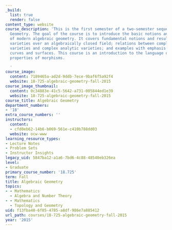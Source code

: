 ```yaml
---
_build:
  list: true
  render: false
content_type: website
course_description: 'This is the first semester of a two-semester sequence on Algebraic
  Geometry. The goal of the course is to introduce the basic notions and techniques
  of modern algebraic geometry. It covers fundamental notions and results about algebraic
  varieties over an algebraically closed field; relations between complex algebraic
  varieties and complex analytic varieties; and examples with emphasis on algebraic
  curves and surfaces. This course is an introduction to the language of schemes and
  properties of morphisms.

  '
course_image:
  content: 7189465a-ad2d-9ddb-7ece-9baf6f5a92f4
  website: 18-725-algebraic-geometry-fall-2015
course_image_thumbnail:
  content: 0c34883e-41c5-5642-a731-005844ed1e39
  website: 18-725-algebraic-geometry-fall-2015
course_title: Algebraic Geometry
department_numbers:
- '18'
extra_course_numbers: ''
instructors:
  content:
  - cfd0eb62-14b6-b069-561e-c410b788dd03
  website: ocw-www
learning_resource_types:
- Lecture Notes
- Problem Sets
- Instructor Insights
legacy_uid: 5847ba12-a1a6-7bd6-4c88-48540eb326ea
level:
- Graduate
primary_course_number: '18.725'
term: Fall
title: Algebraic Geometry
topics:
- - Mathematics
  - Algebra and Number Theory
- - Mathematics
  - Topology and Geometry
uid: f13fba40-6f05-4785-a8df-986e7a885412
url_path: courses/18-725-algebraic-geometry-fall-2015
year: '2015'
---
```

